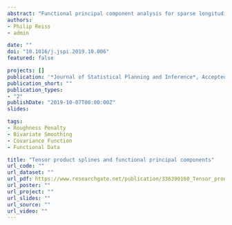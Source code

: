 ```yaml
---
abstract: "Functional principal component analysis for sparse longitudinal data usually proceeds by first smoothing the covariance surface, and then obtaining an eigendecomposition of the associated covariance operator. Here we consider the use of penalized tensor product splines for the initial smoothing step. Drawing on a result regarding finite-rank symmetric integral operators, we derive an explicit spline representation of the estimated eigenfunctions, and show that the effect of penalization can be notably disparate for alternative approaches to tensor product smoothing. The latter phenomenon is illustrated with two data sets derived from magnetic resonance imaging of the human brain."
authors:
- Philip Reiss
- admin

date: ""
doi: "10.1016/j.jspi.2019.10.006"
featured: false

projects: []
publication: '*Journal of Statistical Planning and Inference*, Accepted'
publication_short: ""
publication_types:
- "2"
publishDate: "2019-10-07T00:00:00Z"
slides: 

tags:
- Roughness Penalty
- Bivariate Smoothing
- Covariance Function
- Functional Data

title: "Tensor product splines and functional principal components"
url_code: ""
url_dataset: ""
url_pdf: https://www.researchgate.net/publication/336390160_Tensor_product_splines_and_functional_principal_components
url_poster: ""
url_project: ""
url_slides: ""
url_source: ""
url_video: ""
---
```




